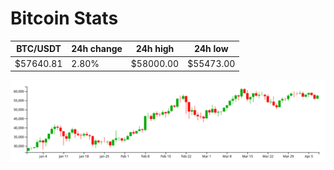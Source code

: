 # Bitcoin Stats

BTC/USDT|24h change|24h high|24h low|
|---|---|---|---|
|$57640.81|2.80%|$58000.00|$55473.00|

<img src="./chart.svg">
